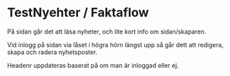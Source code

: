# TestNyehter / Faktaflow

På sidan går det att läsa nyheter, och lite kort info om sidan/skaparen.

Vid inlogg på sidan via låset i högra hörn längst upp så går dett att redigera, skapa och radera nyhetsposter.

Headenr uppdateras baserat på om man är inloggad eller ej.



